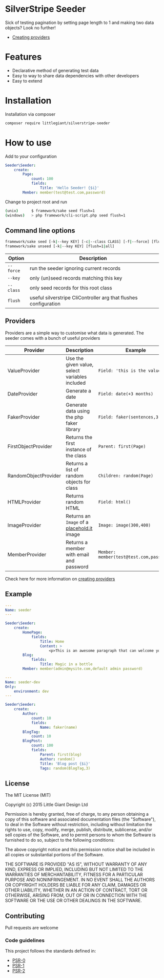 SilverStripe Seeder
===================

Sick of testing pagination by setting page length to 1 and making two data objects? Look no further!

- [Creating providers](https://github.com/Little-Giant/silverstripe-seeder/blob/master/docs/providers.md)

# Features
-   Declarative method of generating test data
-   Easy to way to share data dependencies with other developers
-   Easy to extend

# Installation
Installation via composer

``` bash
composer require littlegiant/silverstripe-seeder
```

# How to use

Add to your configuration

``` yaml
Seeder\Seeder:
    create:
        Page:
            count: 100
            fields:
                Title: 'Hello Seeder! {$i}'
        Member: member(test@test.com,password)
```

Change to project root and run

``` bash
(unix)      $ framework/sake seed flush=1
(windows)   > php framework/cli-script.php seed flush=1
```

## Command line options

``` bash
framework/sake seed [-k|--key KEY] [-c|--class CLASS] [-f|--force] [flush=1|all]
framework/sake unseed [-k|--key KEY] [flush=1|all]
```

Option|Description
------|-----------
`--force`|run the seeder ignoring current records
`--key`|only (un)seed records matching this key
`--class`|only seed records for this root class
`flush`|useful silverstripe CliController arg that flushes configuration


## Providers

Providers are a simple way to customise what data is generated. The seeder comes with a bunch of useful providers

Provider | Description | Example
-------- | ----------- | -------
ValueProvider | Use the given value, select variables included | `Field: 'this is the value'`
DateProvider | Generate a date | `Field: date(+3 months)`
FakerProvider | Generate data using the php faker library | `Field: faker(sentences,3)`
FirstObjectProvider | Returns the first instance of the class | `Parent: first(Page)`
RandomObjectProvider | Returns a list of random objects for class | `Children: random(Page)`
HTMLProvider | Returns random HTML | `Field: html()`
ImageProvider | Returns an `Image` of a [placehold.it](http://placehold.it) image | `Image: image(300,400)`
MemberProvider | Returns a member with email and password | `Member: member(test@test.com,password)`

Check here for more information on [creating providers](http://github.com/Little-Giant/silverstripe-seeder/docs/providers.md)

## Example

``` yaml
---
Name: seeder
---

Seeder\Seeder:
    create:
        HomePage:
            fields:
                Title: Home
                Content: >
                    <p>This is an awesome paragraph that can welcome your visitors</p>
        Blog:
            fields:
                Title: Magic in a bottle
        Member: member(admin@mysite.com,default admin password)

---
Name: seeder-dev
Only:
    environment: dev
---

Seeder\Seeder:
    create:
        Author:
            count: 10
            fields:
                Name: faker(name)
        BlogTag:
            count: 10
        BlogPost:
            count: 100
            fields:
                Parent: first(blog)
                Author: random()
                Title: 'Blog post {$i}'
                Tags: random(BlogTag,3)
```

## License

The MIT License (MIT)

Copyright (c) 2015 Little Giant Design Ltd

Permission is hereby granted, free of charge, to any person obtaining a copy of this software and associated documentation files (the "Software"), to deal in the Software without restriction, including without limitation the rights to use, copy, modify, merge, publish, distribute, sublicense, and/or sell copies of the Software, and to permit persons to whom the Software is furnished to do so, subject to the following conditions:

The above copyright notice and this permission notice shall be included in all copies or substantial portions of the Software.

THE SOFTWARE IS PROVIDED "AS IS", WITHOUT WARRANTY OF ANY KIND, EXPRESS OR IMPLIED, INCLUDING BUT NOT LIMITED TO THE WARRANTIES OF MERCHANTABILITY, FITNESS FOR A PARTICULAR PURPOSE AND NONINFRINGEMENT. IN NO EVENT SHALL THE AUTHORS OR COPYRIGHT HOLDERS BE LIABLE FOR ANY CLAIM, DAMAGES OR OTHER LIABILITY, WHETHER IN AN ACTION OF CONTRACT, TORT OR OTHERWISE, ARISING FROM, OUT OF OR IN CONNECTION WITH THE SOFTWARE OR THE USE OR OTHER DEALINGS IN THE SOFTWARE.

## Contributing

Pull requests are welcome

### Code guidelines

This project follows the standards defined in:

* [PSR-0](https://github.com/php-fig/fig-standards/blob/master/accepted/PSR-0.md)
* [PSR-1](https://github.com/php-fig/fig-standards/blob/master/accepted/PSR-1-basic-coding-standard.md)
* [PSR-2](https://github.com/php-fig/fig-standards/blob/master/accepted/PSR-2-coding-style-guide.md)
